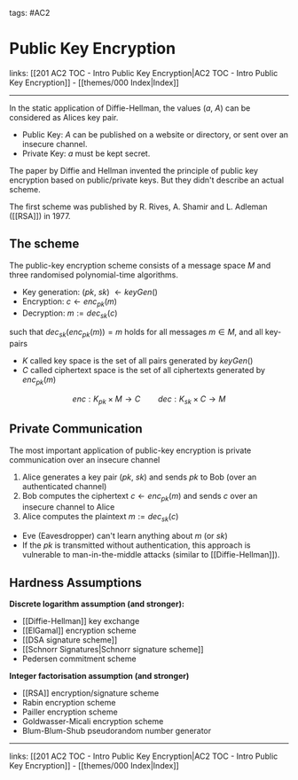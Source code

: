 tags: #AC2

# Public Key Encryption

links: [[201 AC2 TOC - Intro Public Key Encryption|AC2 TOC - Intro Public Key Encryption]] - [[themes/000 Index|Index]]

---

In the static application of Diffie-Hellman, the values ($a$, $A$) can be considered as Alices key pair.

- Public Key: $A$ can be published on a website or directory, or sent over an insecure channel.
- Private Key: $a$ must be kept secret.

The paper by Diffie and Hellman invented the principle of public key encryption based on public/private keys. But they didn't describe an actual scheme.

The first scheme was published by R. Rives, A. Shamir and L. Adleman ([[RSA]]) in 1977.

## The scheme

The public-key encryption scheme consists of a message space $M$ and three randomised polynomial-time algorithms.

- Key generation: ($pk$, $sk$) $\leftarrow keyGen()$ 
- Encryption: $c \leftarrow enc_{pk}(m)$
- Decryption: $m := dec_{sk}(c)$

such that $dec_{sk}(enc_{pk}(m)) = m$ holds for all messages $m \in M$, and all key-pairs

- $K$ called key space is the set of all pairs generated by $keyGen()$
- $C$ called ciphertext space is the set of all ciphertexts generated by $enc_{pk}(m)$

$$enc : K_{pk} \times M \rightarrow C \qquad dec: K_{sk} \times C \rightarrow M$$

## Private Communication

The most important application of public-key encryption is private communication over an insecure channel

1. Alice generates a key pair ($pk$, $sk$) and sends $pk$ to Bob (over an authenticated channel)
2. Bob computes the ciphertext $c \leftarrow enc_{pk}(m)$ and sends $c$ over an insecure channel to Alice
3. Alice computes the plaintext $m := dec_{sk}(c)$

- Eve (Eavesdropper) can't learn anything about $m$ (or $sk$)
- If the $pk$ is transmitted without authentication, this approach is vulnerable to man-in-the-middle attacks (similar to [[Diffie-Hellman]]).

## Hardness Assumptions

**Discrete logarithm assumption (and stronger):**

- [[Diffie-Hellman]] key exchange
- [[ElGamal]] encryption scheme
- [[DSA signature scheme]]
- [[Schnorr Signatures|Schnorr signature scheme]]
- Pedersen commitment scheme

**Integer factorisation assumption (and stronger)**

- [[RSA]] encryption/signature scheme
- Rabin encryption scheme
- Pailler encryption scheme
- Goldwasser-Micali encryption scheme
- Blum-Blum-Shub pseudorandom number generator

---
links: [[201 AC2 TOC - Intro Public Key Encryption|AC2 TOC - Intro Public Key Encryption]] - [[themes/000 Index|Index]]